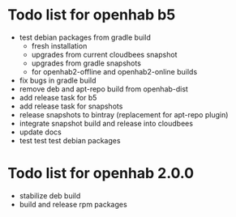 # Todo list for openhab b5
 * test debian packages from gradle build
   * fresh installation
   * upgrades from current cloudbees snapshot
   * upgrades from gradle snapshots
   * for openhab2-offline and openhab2-online builds
 * fix bugs in gradle build
 * remove deb and apt-repo build from openhab-dist
 * add release task for b5
 * add release task for snapshots
 * release snapshots to bintray (replacement for apt-repo plugin)
 * integrate snapshot build and release into cloudbees
 * update docs
 * test test test debian packages

# Todo list for openhab 2.0.0
 * stabilize deb build
 * build and release rpm packages
